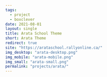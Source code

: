 ```yaml
---
tags:
  - project
  - boxclever
date: 2021-08-01
layout: single
title: Arata School Theme
short: Arata Theme
redirect: true
site: "https://arataschool.rallyonline.ca/"
img_desktop: "arata-desktop.png"
img_mobile: "arata-mobile.png"
img_small: "arata-small.png"
permalink: "projects/arata/"
---
```

